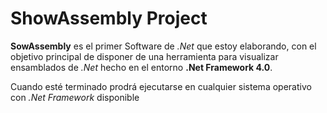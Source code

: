 # ShowAssembly Project

**SowAssembly** es el primer Software de *.Net*
que estoy elaborando, con el objetivo principal
de disponer de una herramienta para visualizar
ensamblados de *.Net* hecho en el entorno
**.Net Framework 4.0**.

Cuando esté terminado prodrá ejecutarse en cualquier
sistema operativo con *.Net Framework* disponible